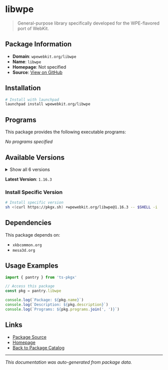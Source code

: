 # libwpe

> General-purpose library specifically developed for the WPE-flavored port of WebKit.

## Package Information

- **Domain**: `wpewebkit.org/libwpe`
- **Name**: `libwpe`
- **Homepage**: Not specified
- **Source**: [View on GitHub](https://github.com/pkgxdev/pantry/tree/main/projects/wpewebkit.org/libwpe/package.yml)

## Installation

```bash
# Install with launchpad
launchpad install wpewebkit.org/libwpe
```

## Programs

This package provides the following executable programs:

*No programs specified*

## Available Versions

<details>
<summary>Show all 6 versions</summary>

- `1.16.3`, `1.16.2`, `1.16.1`, `1.16.0`, `1.15.2`
- `1.15.1`

</details>

**Latest Version**: `1.16.3`

### Install Specific Version

```bash
# Install specific version
sh <(curl https://pkgx.sh) +wpewebkit.org/libwpe@1.16.3 -- $SHELL -i
```

## Dependencies

This package depends on:

- `xkbcommon.org`
- `mesa3d.org`

## Usage Examples

```typescript
import { pantry } from 'ts-pkgx'

// Access this package
const pkg = pantry.libwpe

console.log(`Package: ${pkg.name}`)
console.log(`Description: ${pkg.description}`)
console.log(`Programs: ${pkg.programs.join(', ')}`)
```

## Links

- [Package Source](https://github.com/pkgxdev/pantry/tree/main/projects/wpewebkit.org/libwpe/package.yml)
- [Homepage](#)
- [Back to Package Catalog](../../../package-catalog.md)

---

*This documentation was auto-generated from package data.*
